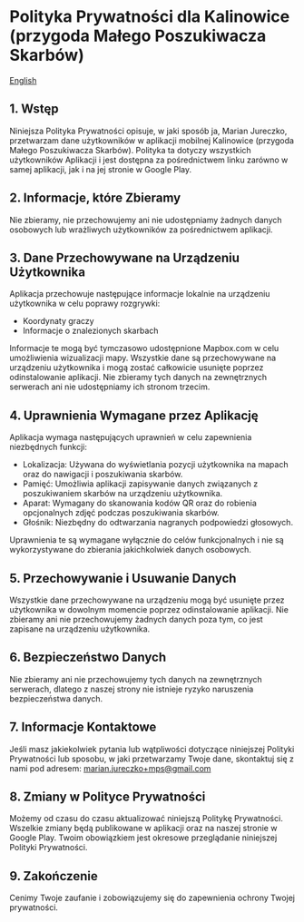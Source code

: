 # Polityka Prywatności dla Kalinowice (przygoda Małego Poszukiwacza Skarbów)
[English](README_en.md)

## 1. Wstęp

Niniejsza Polityka Prywatności opisuje, w jaki sposób ja, Marian Jureczko, przetwarzam dane użytkowników w aplikacji mobilnej Kalinowice (przygoda Małego Poszukiwacza Skarbów).
Polityka ta dotyczy wszystkich użytkowników Aplikacji i jest dostępna za pośrednictwem linku zarówno w samej aplikacji, jak i na jej stronie w Google Play.

## 2. Informacje, które Zbieramy

Nie zbieramy, nie przechowujemy ani nie udostępniamy żadnych danych osobowych lub wrażliwych użytkowników za pośrednictwem aplikacji.

## 3. Dane Przechowywane na Urządzeniu Użytkownika

Aplikacja przechowuje następujące informacje lokalnie na urządzeniu użytkownika w celu poprawy rozgrywki:

- Koordynaty graczy
- Informacje o znalezionych skarbach

Informacje te mogą być tymczasowo udostępnione Mapbox.com w celu umożliwienia wizualizacji mapy.
Wszystkie dane są przechowywane na urządzeniu użytkownika i mogą zostać całkowicie usunięte poprzez odinstalowanie aplikacji.
Nie zbieramy tych danych na zewnętrznych serwerach ani nie udostępniamy ich stronom trzecim.

## 4. Uprawnienia Wymagane przez Aplikację

Aplikacja wymaga następujących uprawnień w celu zapewnienia niezbędnych funkcji:

- Lokalizacja: Używana do wyświetlania pozycji użytkownika na mapach oraz do nawigacji i poszukiwania skarbów.
- Pamięć: Umożliwia aplikacji zapisywanie danych związanych z poszukiwaniem skarbów na urządzeniu użytkownika.
- Aparat: Wymagany do skanowania kodów QR oraz do robienia opcjonalnych zdjęć podczas poszukiwania skarbów.
- Głośnik: Niezbędny do odtwarzania nagranych podpowiedzi głosowych.

Uprawnienia te są wymagane wyłącznie do celów funkcjonalnych i nie są wykorzystywane do zbierania jakichkolwiek danych osobowych.

## 5. Przechowywanie i Usuwanie Danych

Wszystkie dane przechowywane na urządzeniu mogą być usunięte przez użytkownika w dowolnym momencie poprzez odinstalowanie aplikacji.
Nie zbieramy ani nie przechowujemy żadnych danych poza tym, co jest zapisane na urządzeniu użytkownika.

## 6. Bezpieczeństwo Danych

Nie zbieramy ani nie przechowujemy tych danych na zewnętrznych serwerach, dlatego z naszej strony nie istnieje ryzyko naruszenia bezpieczeństwa danych.

## 7. Informacje Kontaktowe

Jeśli masz jakiekolwiek pytania lub wątpliwości dotyczące niniejszej Polityki Prywatności lub sposobu, w jaki przetwarzamy Twoje dane, skontaktuj się z nami pod adresem: marian.jureczko+mps@gmail.com

## 8. Zmiany w Polityce Prywatności

Możemy od czasu do czasu aktualizować niniejszą Politykę Prywatności.
Wszelkie zmiany będą publikowane w aplikacji oraz na naszej stronie w Google Play.
Twoim obowiązkiem jest okresowe przeglądanie niniejszej Polityki Prywatności.

## 9. Zakończenie

Cenimy Twoje zaufanie i zobowiązujemy się do zapewnienia ochrony Twojej prywatności.